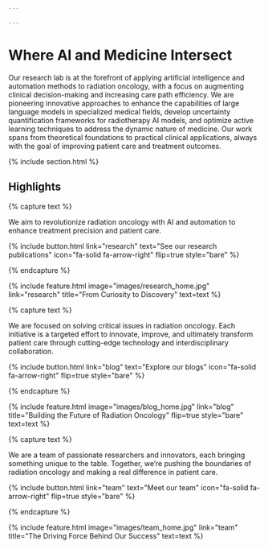 ```yaml
---

---
```


# Where AI and Medicine Intersect

Our research lab is at the forefront of applying artificial intelligence and automation methods to radiation oncology, with a focus on augmenting clinical decision-making and increasing care path efficiency. We are pioneering innovative approaches to enhance the capabilities of large language models in specialized medical fields, develop uncertainty quantification frameworks for radiotherapy AI models, and optimize active learning techniques to address the dynamic nature of medicine. Our work spans from theoretical foundations to practical clinical applications, always with the goal of improving patient care and treatment outcomes.

{% include section.html %}

## Highlights

{% capture text %}

We aim to revolutionize radiation oncology with AI and automation to enhance treatment precision and patient care.

{%
  include button.html
  link="research"
  text="See our research publications"
  icon="fa-solid fa-arrow-right"
  flip=true
  style="bare"
%}

{% endcapture %}

{%
  include feature.html
  image="images/research_home.jpg"
  link="research"
  title="From Curiosity to Discovery"
  text=text
%}

{% capture text %}

We are focused on solving critical issues in radiation oncology. Each initiative is a targeted effort to innovate, improve, and ultimately transform patient care through cutting-edge technology and interdisciplinary collaboration.

{%
  include button.html
  link="blog"
  text="Explore our blogs"
  icon="fa-solid fa-arrow-right"
  flip=true
  style="bare"
%}

{% endcapture %}

{%
  include feature.html
  image="images/blog_home.jpg"
  link="blog"
  title="Building the Future of Radiation Oncology"
  flip=true
  style="bare"
  text=text
%}

{% capture text %}

We are a team of passionate researchers and innovators, each bringing something unique to the table. Together, we’re pushing the boundaries of radiation oncology and making a real difference in patient care.

{%
  include button.html
  link="team"
  text="Meet our team"
  icon="fa-solid fa-arrow-right"
  flip=true
  style="bare"
%}

{% endcapture %}

{%
  include feature.html
  image="images/team_home.jpg"
  link="team"
  title="The Driving Force Behind Our Success"
  text=text
%}
